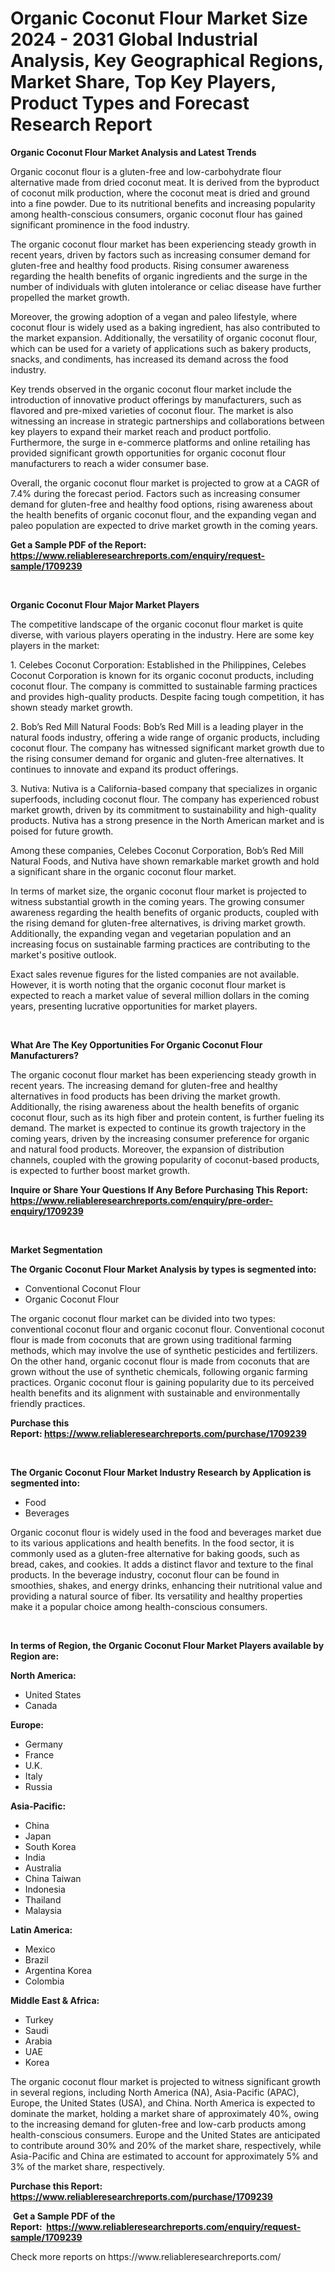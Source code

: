 <p><h1>Organic Coconut Flour Market Size 2024 - 2031 Global Industrial Analysis, Key Geographical Regions, Market Share, Top Key Players, Product Types and Forecast Research Report</h1></p><p><strong>Organic Coconut Flour Market Analysis and Latest Trends</strong></p>
<p><p>Organic coconut flour is a gluten-free and low-carbohydrate flour alternative made from dried coconut meat. It is derived from the byproduct of coconut milk production, where the coconut meat is dried and ground into a fine powder. Due to its nutritional benefits and increasing popularity among health-conscious consumers, organic coconut flour has gained significant prominence in the food industry.</p><p>The organic coconut flour market has been experiencing steady growth in recent years, driven by factors such as increasing consumer demand for gluten-free and healthy food products. Rising consumer awareness regarding the health benefits of organic ingredients and the surge in the number of individuals with gluten intolerance or celiac disease have further propelled the market growth.</p><p>Moreover, the growing adoption of a vegan and paleo lifestyle, where coconut flour is widely used as a baking ingredient, has also contributed to the market expansion. Additionally, the versatility of organic coconut flour, which can be used for a variety of applications such as bakery products, snacks, and condiments, has increased its demand across the food industry.</p><p>Key trends observed in the organic coconut flour market include the introduction of innovative product offerings by manufacturers, such as flavored and pre-mixed varieties of coconut flour. The market is also witnessing an increase in strategic partnerships and collaborations between key players to expand their market reach and product portfolio. Furthermore, the surge in e-commerce platforms and online retailing has provided significant growth opportunities for organic coconut flour manufacturers to reach a wider consumer base.</p><p>Overall, the organic coconut flour market is projected to grow at a CAGR of 7.4% during the forecast period. Factors such as increasing consumer demand for gluten-free and healthy food options, rising awareness about the health benefits of organic coconut flour, and the expanding vegan and paleo population are expected to drive market growth in the coming years.</p></p>
<p><strong>Get a Sample PDF of the Report:&nbsp; <a href="https://www.reliableresearchreports.com/enquiry/request-sample/1709239">https://www.reliableresearchreports.com/enquiry/request-sample/1709239</a></strong></p>
<p>&nbsp;</p>
<p><strong>Organic Coconut Flour Major Market Players</strong></p>
<p><p>The competitive landscape of the organic coconut flour market is quite diverse, with various players operating in the industry. Here are some key players in the market:</p><p>1. Celebes Coconut Corporation: Established in the Philippines, Celebes Coconut Corporation is known for its organic coconut products, including coconut flour. The company is committed to sustainable farming practices and provides high-quality products. Despite facing tough competition, it has shown steady market growth.</p><p>2. Bob’s Red Mill Natural Foods: Bob’s Red Mill is a leading player in the natural foods industry, offering a wide range of organic products, including coconut flour. The company has witnessed significant market growth due to the rising consumer demand for organic and gluten-free alternatives. It continues to innovate and expand its product offerings.</p><p>3. Nutiva: Nutiva is a California-based company that specializes in organic superfoods, including coconut flour. The company has experienced robust market growth, driven by its commitment to sustainability and high-quality products. Nutiva has a strong presence in the North American market and is poised for future growth.</p><p>Among these companies, Celebes Coconut Corporation, Bob’s Red Mill Natural Foods, and Nutiva have shown remarkable market growth and hold a significant share in the organic coconut flour market.</p><p>In terms of market size, the organic coconut flour market is projected to witness substantial growth in the coming years. The growing consumer awareness regarding the health benefits of organic products, coupled with the rising demand for gluten-free alternatives, is driving market growth. Additionally, the expanding vegan and vegetarian population and an increasing focus on sustainable farming practices are contributing to the market's positive outlook.</p><p>Exact sales revenue figures for the listed companies are not available. However, it is worth noting that the organic coconut flour market is expected to reach a market value of several million dollars in the coming years, presenting lucrative opportunities for market players.</p></p>
<p>&nbsp;</p>
<p><strong>What Are The Key Opportunities For Organic Coconut Flour Manufacturers?</strong></p>
<p><p>The organic coconut flour market has been experiencing steady growth in recent years. The increasing demand for gluten-free and healthy alternatives in food products has been driving the market growth. Additionally, the rising awareness about the health benefits of organic coconut flour, such as its high fiber and protein content, is further fueling its demand. The market is expected to continue its growth trajectory in the coming years, driven by the increasing consumer preference for organic and natural food products. Moreover, the expansion of distribution channels, coupled with the growing popularity of coconut-based products, is expected to further boost market growth.</p></p>
<p><strong>Inquire or Share Your Questions If Any Before Purchasing This Report: <a href="https://www.reliableresearchreports.com/enquiry/pre-order-enquiry/1709239">https://www.reliableresearchreports.com/enquiry/pre-order-enquiry/1709239</a></strong></p>
<p>&nbsp;</p>
<p><strong>Market Segmentation</strong></p>
<p><strong>The Organic Coconut Flour Market Analysis by types is segmented into:</strong></p>
<p><ul><li>Conventional Coconut Flour</li><li>Organic Coconut Flour</li></ul></p>
<p><p>The organic coconut flour market can be divided into two types: conventional coconut flour and organic coconut flour. Conventional coconut flour is made from coconuts that are grown using traditional farming methods, which may involve the use of synthetic pesticides and fertilizers. On the other hand, organic coconut flour is made from coconuts that are grown without the use of synthetic chemicals, following organic farming practices. Organic coconut flour is gaining popularity due to its perceived health benefits and its alignment with sustainable and environmentally friendly practices.</p></p>
<p><strong>Purchase this Report:&nbsp;<a href="https://www.reliableresearchreports.com/purchase/1709239">https://www.reliableresearchreports.com/purchase/1709239</a></strong></p>
<p>&nbsp;</p>
<p><strong>The Organic Coconut Flour Market Industry Research by Application is segmented into:</strong></p>
<p><ul><li>Food</li><li>Beverages</li></ul></p>
<p><p>Organic coconut flour is widely used in the food and beverages market due to its various applications and health benefits. In the food sector, it is commonly used as a gluten-free alternative for baking goods, such as bread, cakes, and cookies. It adds a distinct flavor and texture to the final products. In the beverage industry, coconut flour can be found in smoothies, shakes, and energy drinks, enhancing their nutritional value and providing a natural source of fiber. Its versatility and healthy properties make it a popular choice among health-conscious consumers.</p></p>
<p>&nbsp;</p>
<p><strong>In terms of Region, the Organic Coconut Flour Market Players available by Region are:</strong></p>
<p>
    <p> <strong> North America: </strong>
        <ul>
            <li>United States</li>
            <li>Canada</li>
        </ul>
        </p> 
    <p> <strong> Europe: </strong>
        <ul>
            <li>Germany</li>
            <li>France</li>
            <li>U.K.</li>
            <li>Italy</li>
            <li>Russia</li>
        </ul>
        </p> 
    <p> <strong> Asia-Pacific: </strong>
        <ul>
            <li>China</li>
            <li>Japan</li>
            <li>South Korea</li>
            <li>India</li>
            <li>Australia</li>
            <li>China Taiwan</li>
            <li>Indonesia</li>
            <li>Thailand</li>
            <li>Malaysia</li>
        </ul>
        </p> 
    <p> <strong> Latin America: </strong>
        <ul>
            <li>Mexico</li>
            <li>Brazil</li>
            <li>Argentina Korea</li>
            <li>Colombia</li>
        </ul>
        </p> 
    <p> <strong> Middle East & Africa: </strong>
        <ul>
            <li>Turkey</li>
            <li>Saudi</li>
            <li>Arabia</li>
            <li>UAE</li>
            <li>Korea</li>
        </ul>
    </p>
    </p>
<p><p>The organic coconut flour market is projected to witness significant growth in several regions, including North America (NA), Asia-Pacific (APAC), Europe, the United States (USA), and China. North America is expected to dominate the market, holding a market share of approximately 40%, owing to the increasing demand for gluten-free and low-carb products among health-conscious consumers. Europe and the United States are anticipated to contribute around 30% and 20% of the market share, respectively, while Asia-Pacific and China are estimated to account for approximately 5% and 3% of the market share, respectively.</p></p>
<p><strong>Purchase this Report: <a href="https://www.reliableresearchreports.com/purchase/1709239">https://www.reliableresearchreports.com/purchase/1709239</a></strong></p>
<p>&nbsp;<strong>Get a Sample PDF of the Report:&nbsp;&nbsp;<a href="https://www.reliableresearchreports.com/enquiry/request-sample/1709239">https://www.reliableresearchreports.com/enquiry/request-sample/1709239</a></strong></p>
<p><strong></strong></p>
<p>Check more reports on https://www.reliableresearchreports.com/</p>